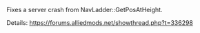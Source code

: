 Fixes a server crash from NavLadder::GetPosAtHeight.

Details: https://forums.alliedmods.net/showthread.php?t=336298
